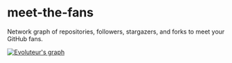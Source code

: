 # meet-the-fans

Network graph of repositories, followers, stargazers, and forks to meet your GitHub fans.

[![Evoluteur's graph](https://raw.githubusercontent.com/evoluteur/meet-the-fans/master/screenshots/evoluteur.gif)](https://evoluteur.github.io/meet-the-fans/)



